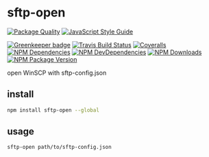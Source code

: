 # sftp-open


[![Package Quality](http://npm.packagequality.com/badge/sftp-open.png)](http://packagequality.com/#?package=sftp-open)
[![JavaScript Style Guide](https://cdn.rawgit.com/feross/standard/master/badge.svg)](https://github.com/feross/standard)

[![Greenkeeper badge](https://badges.greenkeeper.io/thecotne/sftp-open.svg)](https://greenkeeper.io/)
[![Travis Build Status](https://img.shields.io/travis/thecotne/sftp-open.svg?style=flat-square&maxAge=300)](https://travis-ci.org/thecotne/sftp-open)
[![Coveralls](https://img.shields.io/coveralls/thecotne/sftp-open.svg?style=flat-square&maxAge=300)](https://coveralls.io/github/thecotne/sftp-open)
[![NPM Dependencies](https://img.shields.io/david/thecotne/sftp-open.svg?style=flat-square&maxAge=300)](https://david-dm.org/thecotne/sftp-open)
[![NPM DevDependencies](https://img.shields.io/david/dev/thecotne/sftp-open.svg?style=flat-square&maxAge=300)](https://david-dm.org/thecotne/sftp-open?type=dev)
[![NPM Downloads](https://img.shields.io/npm/dm/sftp-open.svg?style=flat-square&maxAge=300)](https://www.npmjs.com/package/sftp-open)
[![NPM Package Version](https://img.shields.io/npm/v/sftp-open.svg?style=flat-square&maxAge=300)](https://www.npmjs.com/package/sftp-open)

open WinSCP with sftp-config.json

## install

```bash
npm install sftp-open --global
```

## usage

```bash
sftp-open path/to/sftp-config.json
```
